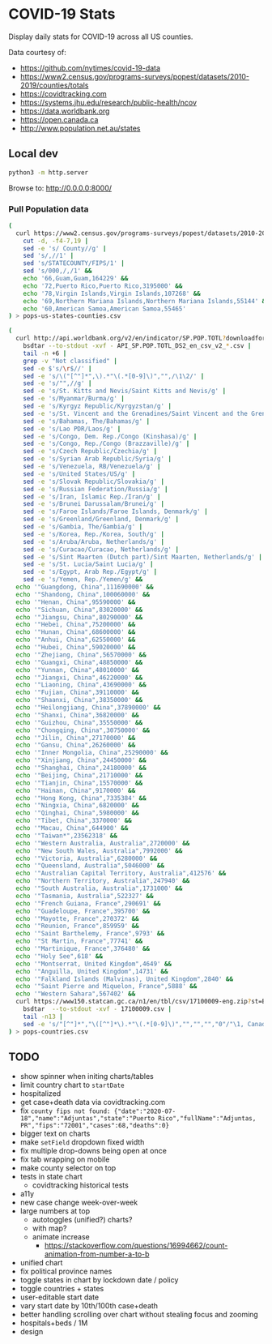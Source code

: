 # COVID-19 Stats

Display daily stats for COVID-19 across all US counties.

Data courtesy of:
- https://github.com/nytimes/covid-19-data
- https://www2.census.gov/programs-surveys/popest/datasets/2010-2019/counties/totals
- https://covidtracking.com
- https://systems.jhu.edu/research/public-health/ncov
- https://data.worldbank.org
- https://open.canada.ca
- http://www.population.net.au/states

## Local dev

```bash
python3 -m http.server
```

Browse to: http://0.0.0.0:8000/

### Pull Population data

```bash
(
  curl https://www2.census.gov/programs-surveys/popest/datasets/2010-2019/counties/totals/co-est2019-alldata.csv |
    cut -d, -f4-7,19 |
    sed -e 's/ County//g' |
    sed 's/,//1' |
    sed 's/STATECOUNTY/FIPS/1' |
    sed 's/000,/,/1' &&
    echo '66,Guam,Guam,164229' &&
    echo '72,Puerto Rico,Puerto Rico,3195000' &&
    echo '78,Virgin Islands,Virgin Islands,107268' &&
    echo '69,Northern Mariana Islands,Northern Mariana Islands,55144' &&
    echo '60,American Samoa,American Samoa,55465'
) > pops-us-states-counties.csv
```

```bash
(
  curl http://api.worldbank.org/v2/en/indicator/SP.POP.TOTL?downloadformat=csv |
    bsdtar --to-stdout -xvf - API_SP.POP.TOTL_DS2_en_csv_v2_*.csv |
    tail -n +6 |
    grep -v "Not classified" |
    sed -e $'s/\r$//' |
    sed -e 's/\("[^"]*",\).*"\(.*[0-9]\)","",/\1\2/' |
    sed -e 's/"",//g' |
    sed -e 's/St. Kitts and Nevis/Saint Kitts and Nevis/g' |
    sed -e 's/Myanmar/Burma/g' |
    sed -e 's/Kyrgyz Republic/Kyrgyzstan/g' |
    sed -e 's/St. Vincent and the Grenadines/Saint Vincent and the Grenadines/g' |
    sed -e 's/Bahamas, The/Bahamas/g' |
    sed -e 's/Lao PDR/Laos/g' |
    sed -e 's/Congo, Dem. Rep./Congo (Kinshasa)/g' |
    sed -e 's/Congo, Rep./Congo (Brazzaville)/g' |
    sed -e 's/Czech Republic/Czechia/g' |
    sed -e 's/Syrian Arab Republic/Syria/g' |
    sed -e 's/Venezuela, RB/Venezuela/g' |
    sed -e 's/United States/US/g' |
    sed -e 's/Slovak Republic/Slovakia/g' |
    sed -e 's/Russian Federation/Russia/g' |
    sed -e 's/Iran, Islamic Rep./Iran/g' |
    sed -e 's/Brunei Darussalam/Brunei/g' |
    sed -e 's/Faroe Islands/Faroe Islands, Denmark/g' |
    sed -e 's/Greenland/Greenland, Denmark/g' |
    sed -e 's/Gambia, The/Gambia/g' |
    sed -e 's/Korea, Rep./Korea, South/g' |
    sed -e 's/Aruba/Aruba, Netherlands/g' |
    sed -e 's/Curacao/Curacao, Netherlands/g' |
    sed -e 's/Sint Maarten (Dutch part)/Sint Maarten, Netherlands/g' |
    sed -e 's/St. Lucia/Saint Lucia/g' |
    sed -e 's/Egypt, Arab Rep./Egypt/g' |
    sed -e 's/Yemen, Rep./Yemen/g' &&
  echo '"Guangdong, China",111690000' &&
  echo '"Shandong, China",100060000' &&
  echo '"Henan, China",95590000' &&
  echo '"Sichuan, China",83020000' &&
  echo '"Jiangsu, China",80290000' &&
  echo '"Hebei, China",75200000' &&
  echo '"Hunan, China",68600000' &&
  echo '"Anhui, China",62550000' &&
  echo '"Hubei, China",59020000' &&
  echo '"Zhejiang, China",56570000' &&
  echo '"Guangxi, China",48850000' &&
  echo '"Yunnan, China",48010000' &&
  echo '"Jiangxi, China",46220000' &&
  echo '"Liaoning, China",43690000' &&
  echo '"Fujian, China",39110000' &&
  echo '"Shaanxi, China",38350000' &&
  echo '"Heilongjiang, China",37890000' &&
  echo '"Shanxi, China",36820000' &&
  echo '"Guizhou, China",35550000' &&
  echo '"Chongqing, China",30750000' &&
  echo '"Jilin, China",27170000' &&
  echo '"Gansu, China",26260000' &&
  echo '"Inner Mongolia, China",25290000' &&
  echo '"Xinjiang, China",24450000' &&
  echo '"Shanghai, China",24180000' &&
  echo '"Beijing, China",21710000' &&
  echo '"Tianjin, China",15570000' &&
  echo '"Hainan, China",9170000' &&
  echo '"Hong Kong, China",7335384' &&
  echo '"Ningxia, China",6820000' &&
  echo '"Qinghai, China",5980000' &&
  echo '"Tibet, China",3370000' &&
  echo '"Macau, China",644900' &&
  echo '"Taiwan*",23562318' &&
  echo '"Western Australia, Australia",2720000' &&
  echo '"New South Wales, Australia",7992000' &&
  echo '"Victoria, Australia",6280000' &&
  echo '"Queensland, Australia",5046000' &&
  echo '"Australian Capital Territory, Australia",412576' &&
  echo '"Northern Territory, Australia",247940' &&
  echo '"South Australia, Australia",1731000' &&
  echo '"Tasmania, Australia",522327' &&
  echo '"French Guiana, France",290691' &&
  echo '"Guadeloupe, France",395700' &&
  echo '"Mayotte, France",270372' &&
  echo '"Reunion, France",859959' &&
  echo '"Saint Barthelemy, France",9793' &&
  echo '"St Martin, France",77741' &&
  echo '"Martinique, France",376480' &&
  echo '"Holy See",618' &&
  echo '"Montserrat, United Kingdom",4649' &&
  echo '"Anguilla, United Kingdom",14731' &&
  echo '"Falkland Islands (Malvinas), United Kingdom",2840' &&
  echo '"Saint Pierre and Miquelon, France",5888' &&
  echo '"Western Sahara",567402' &&
  curl https://www150.statcan.gc.ca/n1/en/tbl/csv/17100009-eng.zip?st=BvQiI4lH |
    bsdtar  --to-stdout -xvf - 17100009.csv |
    tail -n13 |
    sed -e 's/"[^"]*","\([^"]*\).*"\(.*[0-9]\)","","","","0"/"\1, Canada",\2/' \
) > pops-countries.csv
```

## TODO

- show spinner when initing charts/tables
- limit country chart to `startDate`
- hospitalized
- get case+death data via covidtracking.com
- fix `county fips not found: {"date":"2020-07-18","name":"Adjuntas","state":"Puerto Rico","fullName":"Adjuntas, PR","fips":"72001","cases":68,"deaths":0}`
- bigger text on charts
- make `setField` dropdown fixed width
- fix multiple drop-downs being open at once
- fix tab wrapping on mobile
- make county selector on top
- tests in state chart
  - covidtracking historical tests
- a11y
- new case change week-over-week
- large numbers at top
  - autotoggles (unified?) charts?
  - with map?
  - animate increase
    - https://stackoverflow.com/questions/16994662/count-animation-from-number-a-to-b
- unified chart
- fix political province names
- toggle states in chart by lockdown date / policy
- toggle countries + states
- user-editable start date
- vary start date by 10th/100th case+death
- better handling scrolling over chart without stealing focus and zooming
- hospitals+beds / 1M
- design
